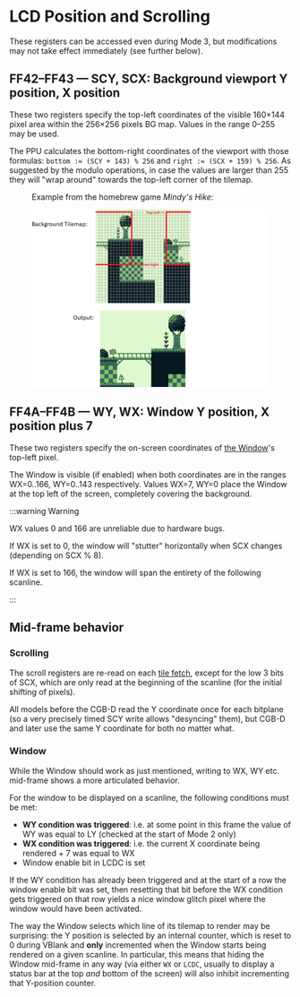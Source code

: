 
# LCD Position and Scrolling

These registers can be accessed even during Mode 3, but modifications may not take
effect immediately (see further below).

## FF42–FF43 — SCY, SCX: Background viewport Y position, X position

These two registers specify the top-left coordinates of the visible 160×144 pixel area within the
256×256 pixels BG map. Values in the range 0–255 may be used.

The PPU calculates the bottom-right coordinates of the viewport with those formulas: `bottom := (SCY + 143) % 256` and `right := (SCX + 159) % 256`.
As suggested by the modulo operations, in case the values are larger than 255 they will "wrap around" towards the top-left corner of the tilemap.

<figure><figcaption>

Example from the homebrew game *Mindy's Hike*:

</figcaption>

![VRAM view diagram](imgs/scrolling_diagram.png)

</figure>

## FF4A–FF4B — WY, WX: Window Y position, X position plus 7

These two registers specify the on-screen coordinates of [the Window](#Window)'s top-left pixel.

The Window is visible (if enabled) when both coordinates are in the ranges
WX=0..166, WY=0..143 respectively. Values WX=7, WY=0 place the Window at the
top left of the screen, completely covering the background.

:::warning Warning

WX values 0 and 166 are unreliable due to hardware bugs.

If WX is set to 0, the window will "stutter" horizontally when SCX changes
(depending on SCX % 8).

If WX is set to 166, the window will span the entirety of the following
scanline.

:::

## Mid-frame behavior

### Scrolling

The scroll registers are re-read on each [tile fetch](<#Get tile ID>), except for the low 3 bits of SCX, which are only read at the beginning of the scanline (for the initial shifting of pixels).

All models before the CGB-D read the Y coordinate once for each bitplane (so a very precisely timed SCY write allows "desyncing" them), but CGB-D and later use the same Y coordinate for both no matter what.

### Window

While the Window should work as just mentioned, writing to WX, WY etc. mid-frame shows a more articulated behavior.

For the window to be displayed on a scanline, the following conditions must be met:

- **WY condition was triggered**: i.e. at some point in this frame the value of WY was equal to LY (checked at the start of Mode 2 only)
- **WX condition was triggered**: i.e. the current X coordinate being rendered + 7 was equal to WX
- Window enable bit in LCDC is set

If the WY condition has already been triggered and at the start of a row the window enable bit was set,
then resetting that bit before the WX condition gets triggered on that row yields a nice window glitch pixel where the window would have been activated.

The way the Window selects which line of its tilemap to render may be surprising: the Y position is selected by an internal counter, which is reset to 0 during VBlank and **only** incremented when the Window starts being rendered on a given scanline.
In particular, this means that hiding the Window mid-frame in any way (via either `WX` or `LCDC`, usually to display a status bar at the top *and* bottom of the screen) will also inhibit incrementing that Y-position counter.
